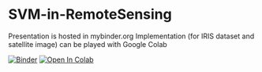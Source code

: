 # SVM-in-RemoteSensing

Presentation is hosted in mybinder.org
Implementation (for IRIS dataset and satellite image) can be played with Google Colab

[![Binder](https://mybinder.org/badge_logo.svg)](https://mybinder.org/v2/gh/VaasuDevanS/SVM-in-RemoteSensing/tree/master/Presentation_Talk/master?filepath=Support%20Vector%20Machine.ipynb)
[![Open In Colab](https://colab.research.google.com/assets/colab-badge.svg)](https://colab.research.google.com/github/vaasudevans/SVM-in-RemoteSensing/blob/master/Implementation/SupportVectorMachine.ipynb)
